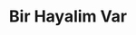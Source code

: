 ---
title: "Bir Hayalim Var"
category: "heykel"
main_image: "/images/heykel3.webp"
detail_image_1: "/images/heykel3-detail1.webp"
detail_image_2: "/images/heykel3-detail2.webp"
description_tr: "Metal Sanatı"
description_en: "Metal Art"
material_tr: "Metal"
size_tr: "35 x 63 x 25 cm"
material_en: "Metal"
size_en: "35 x 63 x 25 cm"
---